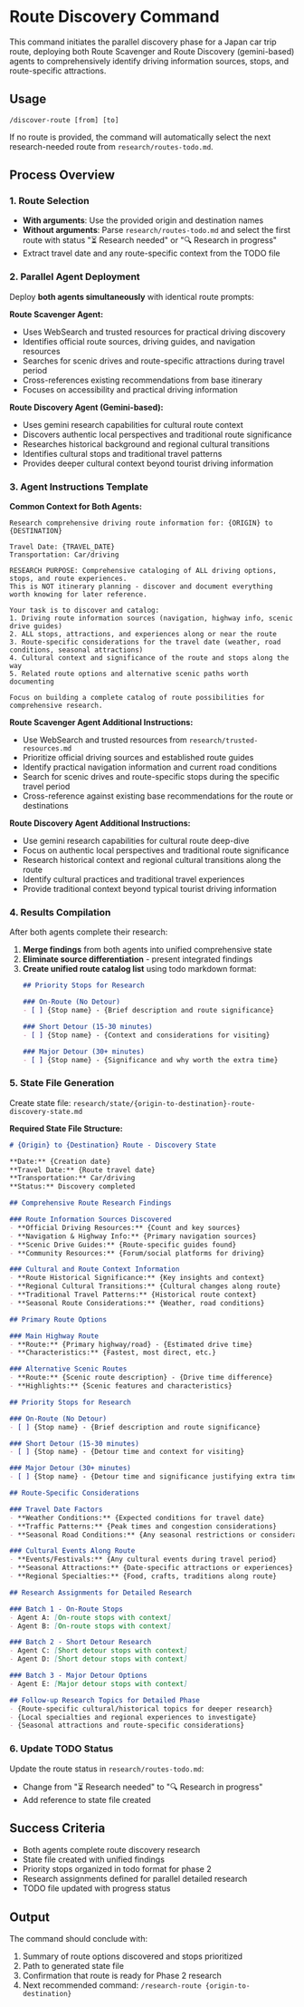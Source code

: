 # Route Discovery Command

This command initiates the parallel discovery phase for a Japan car trip route, deploying both Route Scavenger and Route Discovery (gemini-based) agents to comprehensively identify driving information sources, stops, and route-specific attractions.

## Usage
```
/discover-route [from] [to]
```

If no route is provided, the command will automatically select the next research-needed route from `research/routes-todo.md`.

## Process Overview

### 1. Route Selection
- **With arguments**: Use the provided origin and destination names
- **Without arguments**: Parse `research/routes-todo.md` and select the first route with status "⏳ Research needed" or "🔍 Research in progress"
- Extract travel date and any route-specific context from the TODO file

### 2. Parallel Agent Deployment
Deploy **both agents simultaneously** with identical route prompts:

**Route Scavenger Agent:**
- Uses WebSearch and trusted resources for practical driving discovery
- Identifies official route sources, driving guides, and navigation resources
- Searches for scenic drives and route-specific attractions during travel period
- Cross-references existing recommendations from base itinerary
- Focuses on accessibility and practical driving information

**Route Discovery Agent (Gemini-based):**
- Uses gemini research capabilities for cultural route context
- Discovers authentic local perspectives and traditional route significance
- Researches historical background and regional cultural transitions
- Identifies cultural stops and traditional travel patterns
- Provides deeper cultural context beyond tourist driving information

### 3. Agent Instructions Template

**Common Context for Both Agents:**
```
Research comprehensive driving route information for: {ORIGIN} to {DESTINATION}

Travel Date: {TRAVEL_DATE}
Transportation: Car/driving

RESEARCH PURPOSE: Comprehensive cataloging of ALL driving options, stops, and route experiences.
This is NOT itinerary planning - discover and document everything worth knowing for later reference.

Your task is to discover and catalog:
1. Driving route information sources (navigation, highway info, scenic drive guides)
2. ALL stops, attractions, and experiences along or near the route
3. Route-specific considerations for the travel date (weather, road conditions, seasonal attractions)
4. Cultural context and significance of the route and stops along the way
5. Related route options and alternative scenic paths worth documenting

Focus on building a complete catalog of route possibilities for comprehensive research.
```

**Route Scavenger Agent Additional Instructions:**
- Use WebSearch and trusted resources from `research/trusted-resources.md`
- Prioritize official driving sources and established route guides
- Identify practical navigation information and current road conditions
- Search for scenic drives and route-specific stops during the specific travel period
- Cross-reference against existing base recommendations for the route or destinations

**Route Discovery Agent Additional Instructions:**
- Use gemini research capabilities for cultural route deep-dive
- Focus on authentic local perspectives and traditional route significance
- Research historical context and regional cultural transitions along the route
- Identify cultural practices and traditional travel experiences
- Provide traditional context beyond typical tourist driving information

### 4. Results Compilation
After both agents complete their research:

1. **Merge findings** from both agents into unified comprehensive state
2. **Eliminate source differentiation** - present integrated findings
3. **Create unified route catalog list** using todo markdown format:
   ```markdown
   ## Priority Stops for Research

   ### On-Route (No Detour)
   - [ ] {Stop name} - {Brief description and route significance}

   ### Short Detour (15-30 minutes)
   - [ ] {Stop name} - {Context and considerations for visiting}

   ### Major Detour (30+ minutes)
   - [ ] {Stop name} - {Significance and why worth the extra time}
   ```

### 5. State File Generation
Create state file: `research/state/{origin-to-destination}-route-discovery-state.md`

**Required State File Structure:**
```markdown
# {Origin} to {Destination} Route - Discovery State

**Date:** {Creation date}
**Travel Date:** {Route travel date}
**Transportation:** Car/driving
**Status:** Discovery completed

## Comprehensive Route Research Findings

### Route Information Sources Discovered
- **Official Driving Resources:** {Count and key sources}
- **Navigation & Highway Info:** {Primary navigation sources}
- **Scenic Drive Guides:** {Route-specific guides found}
- **Community Resources:** {Forum/social platforms for driving}

### Cultural and Route Context Information
- **Route Historical Significance:** {Key insights and context}
- **Regional Cultural Transitions:** {Cultural changes along route}
- **Traditional Travel Patterns:** {Historical route context}
- **Seasonal Route Considerations:** {Weather, road conditions}

## Primary Route Options

### Main Highway Route
- **Route:** {Primary highway/road} - {Estimated drive time}
- **Characteristics:** {Fastest, most direct, etc.}

### Alternative Scenic Routes
- **Route:** {Scenic route description} - {Drive time difference}
- **Highlights:** {Scenic features and characteristics}

## Priority Stops for Research

### On-Route (No Detour)
- [ ] {Stop name} - {Brief description and route significance}

### Short Detour (15-30 minutes)
- [ ] {Stop name} - {Detour time and context for visiting}

### Major Detour (30+ minutes)
- [ ] {Stop name} - {Detour time and significance justifying extra time}

## Route-Specific Considerations

### Travel Date Factors
- **Weather Conditions:** {Expected conditions for travel date}
- **Traffic Patterns:** {Peak times and congestion considerations}
- **Seasonal Road Conditions:** {Any seasonal restrictions or considerations}

### Cultural Events Along Route
- **Events/Festivals:** {Any cultural events during travel period}
- **Seasonal Attractions:** {Date-specific attractions or experiences}
- **Regional Specialties:** {Food, crafts, traditions along route}

## Research Assignments for Detailed Research

### Batch 1 - On-Route Stops
- Agent A: [On-route stops with context]
- Agent B: [On-route stops with context]

### Batch 2 - Short Detour Research
- Agent C: [Short detour stops with context]
- Agent D: [Short detour stops with context]

### Batch 3 - Major Detour Options
- Agent E: [Major detour stops with context]

## Follow-up Research Topics for Detailed Phase
- {Route-specific cultural/historical topics for deeper research}
- {Local specialties and regional experiences to investigate}
- {Seasonal attractions and route-specific considerations}
```

### 6. Update TODO Status
Update the route status in `research/routes-todo.md`:
- Change from "⏳ Research needed" to "🔍 Research in progress"
- Add reference to state file created

## Success Criteria
- Both agents complete route discovery research
- State file created with unified findings
- Priority stops organized in todo format for phase 2
- Research assignments defined for parallel detailed research
- TODO file updated with progress status

## Output
The command should conclude with:
1. Summary of route options discovered and stops prioritized
2. Path to generated state file
3. Confirmation that route is ready for Phase 2 research
4. Next recommended command: `/research-route {origin-to-destination}`